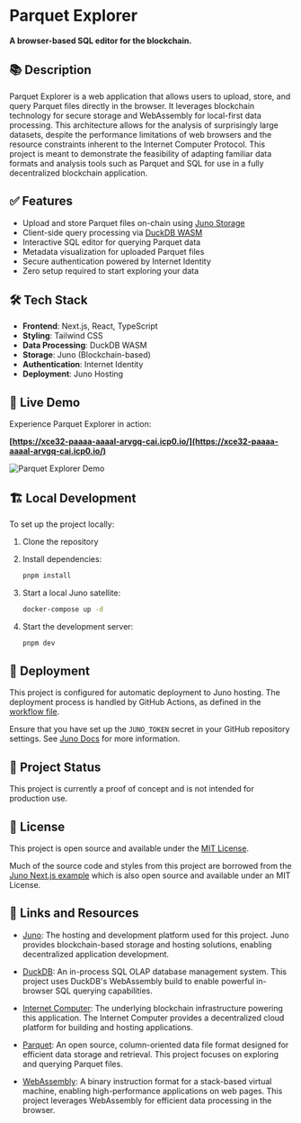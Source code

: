 # Parquet Explorer

**A browser-based SQL editor for the blockchain.**

## 📚 Description

Parquet Explorer is a web application that allows users to upload, store, and query Parquet files directly in the browser. It leverages blockchain technology for secure storage and WebAssembly for local-first data processing. This architecture allows for the analysis of surprisingly large datasets, despite the performance limitations of web browsers and the resource constraints inherent to the Internet Computer Protocol. This project is meant to demonstrate the feasibility of adapting familiar data formats and analysis tools such as Parquet and SQL for use in a fully decentralized blockchain application.

## ✅ Features

- Upload and store Parquet files on-chain using [Juno Storage](https://juno.build/docs/build/storage)
- Client-side query processing via [DuckDB WASM](https://duckdb.org/docs/api/wasm/overview)
- Interactive SQL editor for querying Parquet data
- Metadata visualization for uploaded Parquet files
- Secure authentication powered by Internet Identity
- Zero setup required to start exploring your data

## 🛠️ Tech Stack

- **Frontend**: Next.js, React, TypeScript
- **Styling**: Tailwind CSS
- **Data Processing**: DuckDB WASM
- **Storage**: Juno (Blockchain-based)
- **Authentication**: Internet Identity
- **Deployment**: Juno Hosting

## 🌟 Live Demo

Experience Parquet Explorer in action:

**[https://xce32-paaaa-aaaal-arvgq-cai.icp0.io/](https://xce32-paaaa-aaaal-arvgq-cai.icp0.io/)**

![Parquet Explorer Demo](public/videos/demo.gif)

## 🏗️ Local Development

To set up the project locally:

1. Clone the repository
2. Install dependencies:

   ```bash
   pnpm install
   ```

3. Start a local Juno satellite:

   ```bash
   docker-compose up -d
   ```

4. Start the development server:

   ```bash
   pnpm dev
   ```

## 🚀 Deployment

This project is configured for automatic deployment to Juno hosting. The deployment process is handled by GitHub Actions, as defined in the [workflow file](.github/workflows/main.yml).

Ensure that you have set up the `JUNO_TOKEN` secret in your GitHub repository settings. See [Juno Docs](https://juno.build/docs/guides/github-actions) for more information.

## 🚧 Project Status

This project is currently a proof of concept and is not intended for production use.

<!-- 🚨 **Warning:** You may upload files to test the application, but please be aware that the files may be destroyed at any time without notice. -->

## 📄 License

This project is open source and available under the [MIT License](LICENSE).

Much of the source code and styles from this project are borrowed from the [Juno Next.js example](https://github.com/junobuild/create-juno/tree/main/templates/nextjs-example) which is also open source and available under an MIT License.

## 🔗 Links and Resources

- [Juno](https://juno.build): The hosting and development platform used for this project. Juno provides blockchain-based storage and hosting solutions, enabling decentralized application development.

- [DuckDB](https://duckdb.org): An in-process SQL OLAP database management system. This project uses DuckDB's WebAssembly build to enable powerful in-browser SQL querying capabilities.

- [Internet Computer](https://internetcomputer.org): The underlying blockchain infrastructure powering this application. The Internet Computer provides a decentralized cloud platform for building and hosting applications.

- [Parquet](https://parquet.apache.org/): An open source, column-oriented data file format designed for efficient data storage and retrieval. This project focuses on exploring and querying Parquet files.

- [WebAssembly](https://webassembly.org/): A binary instruction format for a stack-based virtual machine, enabling high-performance applications on web pages. This project leverages WebAssembly for efficient data processing in the browser.

